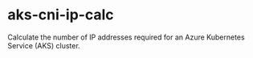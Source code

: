 # aks-cni-ip-calc
Calculate the number of IP addresses required for an Azure Kubernetes Service (AKS) cluster.
